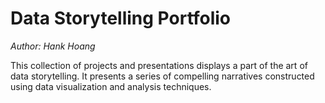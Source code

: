 # Data Storytelling Portfolio
*Author: Hank Hoang*

This collection of projects and presentations displays a part of the art of data storytelling. It presents a series of compelling narratives constructed using data visualization and analysis techniques.

